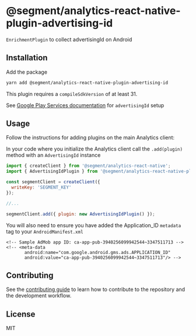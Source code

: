 # @segment/analytics-react-native-plugin-advertising-id

`EnrichmentPlugin` to collect advertisingId on Android

## Installation

Add the package

```sh
yarn add @segment/analytics-react-native-plugin-advertising-id
```

This plugin requires a `compileSdkVersion` of at least 31. 

See [Google Play Services documentation](https://developers.google.com/admob/android/quick-start) for `advertisingId` setup
## Usage

Follow the instructions for adding plugins on the main Analytics client:

In your code where you initialize the Analytics client call the `.add(plugin)` method with an `AdvertisingId` instance

```js
import { createClient } from '@segment/analytics-react-native';
import { AdvertisingIdPlugin } from '@segment/analytics-react-native-plugin-adjust';

const segmentClient = createClient({
  writeKey: 'SEGMENT_KEY'
});

//...

segmentClient.add({ plugin: new AdvertisingIdPlugin() });
```

You will also need to ensure you have added the Application_ID `metadata` tag to your `AndroidManifest.xml`
 ```
 <!-- Sample AdMob app ID: ca-app-pub-3940256099942544~3347511713 -->
 <!-- <meta-data
        android:name="com.google.android.gms.ads.APPLICATION_ID"
        android:value="ca-app-pub-3940256099942544~3347511713"/> -->
```

## Contributing

See the [contributing guide](CONTRIBUTING.md) to learn how to contribute to the repository and the development workflow.

## License

MIT
